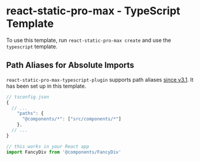 # react-static-pro-max - TypeScript Template

To use this template, run `react-static-pro-max create` and use the `typescript` template.

## Path Aliases for Absolute Imports

`react-static-pro-max-typescript-plugin` supports path aliases [since v3.1](https://github.com/react-static-pro-max/react-static-pro-max/pull/963#issuecomment-455596728). It has been set up in this template.

```js
// tsconfig.json
{
  // ...
    "paths": {
      "@components/*": ["src/components/*"]
    },
  // ...
}

// this works in your React app
import FancyDiv from '@components/FancyDiv'
```
